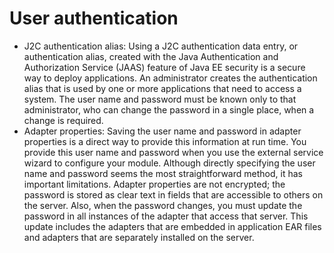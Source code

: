 <!-- image -->

# User authentication

- J2C authentication alias: Using a J2C authentication data entry, or authentication alias,
created with the Java Authentication and Authorization Service (JAAS) feature of Java EE security is
a secure way to deploy applications. An administrator creates the authentication alias that is used
by one or more applications that need to access a system. The user name and password must be known
only to that administrator, who can change the password in a single place, when a change is
required.
- Adapter properties: Saving the user name and password in adapter properties is a direct way to
provide this information at run time. You provide this user name and password when you use the
external service wizard to configure your module. Although directly specifying the user name and
password seems the most straightforward method, it has important limitations. Adapter properties are
not encrypted; the password is stored as clear text in fields that are accessible to others on the
server. Also, when the password changes, you must update the password in all instances of the
adapter that access that server. This update includes the adapters that are embedded in application
EAR files and adapters that are separately installed on the server.